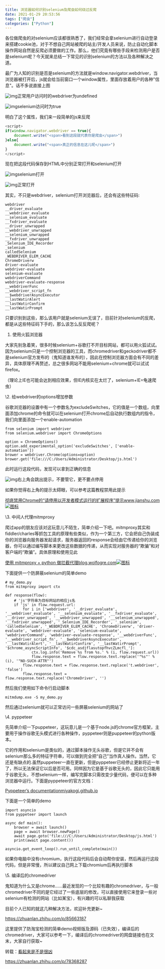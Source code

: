 ```yaml
---
title: 浏览器如何识别selenium及爬虫如何绕过反爬
date: 2021-01-29 20:53:56
tags: ["爬虫"]
categories: ["Python"]
---
```


各位做爬虫的对selenium应该都很熟悉了，我们经常会拿selenium进行自动登录来搭建cookie池，对于不想自己网站被爬的站主/开发人员来说，防止自动化脚本操作网站自然是反爬必须要做的工作。那么，他们究竟有哪些手段来检测用户是否是selenium呢？今天就来总结一下常见的识别selenium的方法以及各种解决之道。

<!--more-->

最广为人知的识别是否是selenium的方法就是window.navigator.webdriver，当浏览器被打开后，js就会给当前窗口一个window属性，里面存放着用户的各种"信息"。话不多说直接上图

![img](https://pic3.zhimg.com/80/v2-25a344a9bd1d04dec2f602ef741292ee_720w.jpg)正常用户访问时的webdriver为undefined

![img](https://pic4.zhimg.com/80/v2-997a5e933f19e4af17848afa9714034b_720w.png)selenium访问时为true

明白了这个属性，我们来一段简单的js来反爬

```js
<script>
if(window.navigator.webdriver == true){
    document.write("<span>看到这段就代表你是爬虫</span>")
}else{
    document.write("<span>真正的信息在这儿呢</span>")
}
</script>
```

现在把这段代码保存到HTML中分别正常打开和selenium打开

![img](https://pic4.zhimg.com/80/v2-c17c45d289ce9e3a42bd2cc546f84c43_720w.jpg)selenium打开

![img](https://pic1.zhimg.com/80/v2-12afcfa70a958a371d24bfbb49d39b7c_720w.jpg)正常打开

其实，不只是webdriver，selenium打开浏览器后，还会有这些特征码:

```text
webdriver  
__driver_evaluate  
__webdriver_evaluate  
__selenium_evaluate  
__fxdriver_evaluate  
__driver_unwrapped  
__webdriver_unwrapped  
__selenium_unwrapped  
__fxdriver_unwrapped  
_Selenium_IDE_Recorder  
_selenium  
calledSelenium  
_WEBDRIVER_ELEM_CACHE  
ChromeDriverw  
driver-evaluate  
webdriver-evaluate  
selenium-evaluate  
webdriverCommand  
webdriver-evaluate-response  
__webdriverFunc  
__webdriver_script_fn  
__$webdriverAsyncExecutor  
__lastWatirAlert  
__lastWatirConfirm  
__lastWatirPrompt  
```

只要识别到这些，那么该用户就是selenium无误了，目前针对selenium的反爬，都是从这些特征码下手的，那么该怎么反反爬呢？

1. 使用火狐浏览器

大家先别急着笑，很多时候selenium+谷歌打不开目标网站，都可以用火狐试试。因为selenium只是一个控制浏览器的工具，而chromedriver和geckodriver都不是selenium官方发布的（鬼知道谁发布的），因此在控制浏览器方面会有不同的差异，具体原理不再赘述，总之很多网站不能用selenium+chrome就可以试试firefox。

（理论上IE也可能会达到相应效果，但IE内核实在太烂了，selenium+IE=龟速爬虫）

\2. 给webdriver的options增加参数

谷歌浏览器的设置中有一个参数名为excludeSwitches，它的值是一个数组，向里面添加chrome的命令就可以在selenium打开chrome后自动执行数组内的指令，我们向里面添加一个enable-automation

```python3
from selenium import webdriver
from selenium.webdriver import ChromeOptions

option = ChromeOptions()
option.add_experimental_option('excludeSwitches', ['enable-automation'])
brower = webdriver.Chrome(options=option)
brower.get('file:///C:/Users/Administrator/Desktop/js.html')
```

此时运行这段代码，发现可以拿到正确的信息

![img](https://pic2.zhimg.com/80/v2-02e2106ce10bdab43fcf4ce1fdafb7e5_720w.jpg)右上角会跳出提示，不要管它，更不要点停用

如果你觉得右上角的提示太碍眼，可以参考这篇教程禁用此提示

[彻底禁用Chrome的“请停用以开发者模式运行的扩展程序”提示www.jianshu.com![图标](https://pic3.zhimg.com/v2-9769537726985ead0ed24f3a77d64aaa_180x120.jpg)](https://link.zhihu.com/?target=https%3A//www.jianshu.com/p/b5deac715115)

\3. 中间人代理mitmproxy

爬过app的朋友应该对这玩意儿不陌生，简单介绍一下吧。mitmproxy其实和fiddler/charles等抓包工具的原理有些类似，作为一个第三方，它会把自己伪装成你的浏览器向服务器发起请求，服务器返回的response会经由它传递给你的浏览器，你可以通过编写脚本来更改这些数据的传递，从而实现对服务器的“欺骗”和对客户端的“欺骗”。具体原理和使用见此

[使用 mitmproxy + python 做拦截代理blog.wolfogre.com![图标](https://pic4.zhimg.com/v2-736d57a8dd324d73dd46a03a064f8fdb_180x120.jpg)](https://link.zhihu.com/?target=https%3A//blog.wolfogre.com/posts/usage-of-mitmproxy/)

下面提供一个防屏蔽selenium的简单demo

```text
# my_demo.py
from mitmproxy import ctx  
    
def response(flow):  
    # 'js'字符串为目标网站的相应js名 
    if 'js' in flow.request.url:  
        for i in ['webdriver', '__driver_evaluate', '__webdriver_evaluate', '__selenium_evaluate', '__fxdriver_evaluate', '__driver_unwrapped', '__webdriver_unwrapped', '__selenium_unwrapped', '__fxdriver_unwrapped', '_Selenium_IDE_Recorder', '_selenium', 'calledSelenium', '_WEBDRIVER_ELEM_CACHE', 'ChromeDriverw', 'driver-evaluate', 'webdriver-evaluate', 'selenium-evaluate', 'webdriverCommand', 'webdriver-evaluate-response', '__webdriverFunc', '__webdriver_script_fn', '__$webdriverAsyncExecutor', '__lastWatirAlert', '__lastWatirConfirm', '__lastWatirPrompt', '$chrome_asyncScriptInfo', '$cdc_asdjflasutopfhvcZLmcfl_']:  
            ctx.log.info('Remove %s from %s.' % (i, flow.request.url))  
            flow.response.text = flow.response.text.replace('"%s"' % (i), '"NO-SUCH-ATTR"')  
        flow.response.text = flow.response.text.replace('t.webdriver', 'false')  
        flow.response.text = flow.response.text.replace('ChromeDriver', '')
```

然后我们使用如下命令行启动脚本

```text
mitmdump.exe -S my_demo.py
```

然后通过selenium就可以正常访问一些屏蔽selenium的网站了

\4. pyppeteer

先简单介绍一下puppeteer，这玩意儿是一个基于node.js的chrome官方框架，主要用于操作谷歌无头模式进行各种操作，pyppeteer则是puppeteer的python版本。

它的作用和selenium是类似的，通过脚本操作无头谷歌，但是它并不会有selenium那么多的特征字符串，可以做到完全把“自己”当作真人操作。当然，它还是有缺点的.虽然puppeteer一直在更新，但是pyppeteer已经停止更新将近一年了，所以无法保证它以后是否可用。同样因为它是基于谷歌无头的，因此它只能用于谷歌无头，不想selenium一样，编写完脚本只需改变少量代码，便可以在多种浏览器中运行。下面是pyppeteer的官方文档：

[Pyppeteer’s documentationmiyakogi.github.io](https://link.zhihu.com/?target=https%3A//miyakogi.github.io/pyppeteer/)



下面是一个简单的demo

```text
import asyncio
from pyppeteer import launch

async def main():
    browser = await launch()
    page = await browser.newPage()
    await page.goto('file:///C:/Users/Administrator/Desktop/js.html')
    print(await page.content())

asyncio.get_event_loop().run_until_complete(main())
```

如果你电脑中没有chromium，执行这段代码后会自动帮你安装，然后再运行这段代码，但是非常慢，所以建议自己网上下载chromium后再执行脚本

\5. 编译后的chromedriver

鬼知道为什么又是chrome......最近发现的一个比较有趣的chromedriver，与一般chromedriver不同的是它经过了一些底层的修改，可以直接使用它来登录一些对selenium有检测的网站（比如某宝），有兴趣的可以私聊我获取

目前个人已知的就这几种解决方法，欢迎补充更新~


https://zhuanlan.zhihu.com/p/85663187

这里提供了防淘宝检测的简单demo视频版及源码（已失效），编译后的chromedriver，大家可以参考一下，编译后的chromedriver的网盘链接也在文末，大家自行获取~

转载：[看起来是不是很凶](https://www.zhihu.com/people/z-ri-tian)

https://zhuanlan.zhihu.com/p/78368287